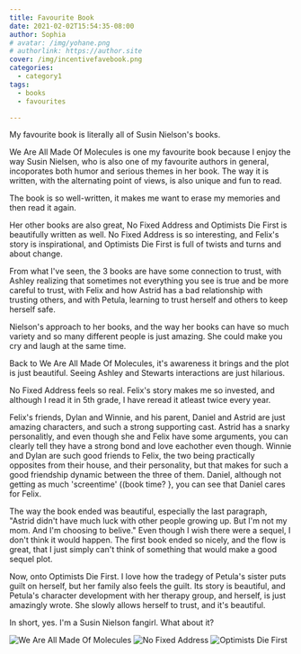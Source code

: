 ```yaml
---
title: Favourite Book
date: 2021-02-02T15:54:35-08:00
author: Sophia
# avatar: /img/yohane.png
# authorlink: https://author.site
cover: /img/incentivefavebook.png
categories:
  - category1
tags:
  - books
  - favourites

---
```


My favourite book is literally all of Susin Nielson's books.

<!--more-->

We Are All Made Of Molecules is one my favourite book because I enjoy the way Susin Nielsen, who is also one of my favourite authors in general, incoporates both humor and serious themes in her book. The way it is written, with the alternating point of views, is also unique and fun to read.

The book is so well-written, it makes me want to erase my memories and then read it again.

Her other books are also great, No Fixed Address and Optimists Die First is beautifully written as well. No Fixed Address is so interesting, and Felix's story is inspirational, and Optimists Die First is full of twists and turns and about change.

From what I've seen, the 3 books are have some connection to trust, with Ashley realizing that sometimes not everything you see is true and be more careful to trust, with Felix and how Astrid has a bad relationship with trusting others, and with Petula, learning to trust herself and others to keep herself safe.

Nielson's approach to her books, and the way her books can have so much variety and so many different people is just amazing. She could make you cry and laugh at the same time.

Back to We Are All Made Of Molecules, it's awareness it brings and the plot is just beautiful. Seeing Ashley and Stewarts interactions are just hilarious.

No Fixed Address feels so real. Felix's story makes me so invested, and although I read it in 5th grade, I have reread it atleast twice every year. 

Felix's friends, Dylan and Winnie, and his parent, Daniel and Astrid are just amazing characters, and such a strong supporting cast. Astrid has a snarky personalitly, and even though she and Felix have some arguments, you can clearly tell they have a strong bond and love eachother even though. Winnie and Dylan are such good friends to Felix, the two being practically opposites from their house, and their personality, but that makes for such a good friendship dynamic between the three of them. Daniel, although not getting as much 'screentime' ((book time? }, you can see that Daniel cares for Felix.

The way the book ended was beautiful, especially the last paragraph, "Astrid didn't have much luck with other people growing up. But I'm not my mom. And I'm choosing to belive." Even though I wish there were a sequel, I don't think it would happen. The first book ended so nicely, and the flow is great, that I just simply can't think of something that would make a good sequel plot.

Now, onto Optimists Die First. I love how the tradegy of Petula's sister puts guilt on herself, but her family also feels the guilt. Its story is beautiful, and Petula's character development with her therapy group, and herself, is just amazingly wrote. She slowly allows herself to trust, and it's beautiful.

In short, yes. I'm a Susin Nielson fangirl. What about it?



![We Are All Made Of Molecules](https://i.gr-assets.com/images/S/compressed.photo.goodreads.com/books/1410974828l/19405297.jpg)
![No Fixed Address](https://images-na.ssl-images-amazon.com/images/I/917twOdp-4L.jpg)
![Optimists Die First](https://i.gr-assets.com/images/S/compressed.photo.goodreads.com/books/1469405417l/30335388.jpg)